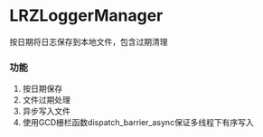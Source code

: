# LRZLoggerManager
按日期将日志保存到本地文件，包含过期清理
### 功能
1. 按日期保存
2. 文件过期处理
3. 异步写入文件
4. 使用GCD栅栏函数dispatch_barrier_async保证多线程下有序写入
